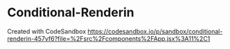 # Conditional-Renderin
Created with CodeSandbox
https://codesandbox.io/p/sandbox/conditional-renderin-457vf6?file=%2Fsrc%2Fcomponents%2FApp.jsx%3A11%2C1
